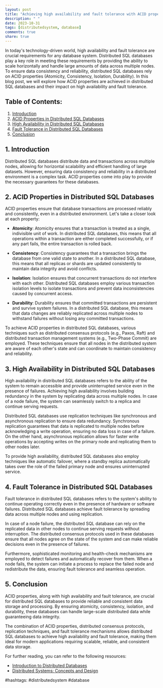 ```yaml
---
layout: post
title: "Achieving high availability and fault tolerance with ACID properties in distributed SQL databases"
description: " "
date: 2023-10-31
tags: [distributedsystem, database]
comments: true
share: true
---
```


In today's technology-driven world, high availability and fault tolerance are crucial requirements for any database system. Distributed SQL databases play a key role in meeting these requirements by providing the ability to scale horizontally and handle large amounts of data across multiple nodes. To ensure data consistency and reliability, distributed SQL databases rely on ACID properties (Atomicity, Consistency, Isolation, Durability). In this blog post, we will explore how ACID properties are achieved in distributed SQL databases and their impact on high availability and fault tolerance.

## Table of Contents:
1. [Introduction](#introduction)
2. [ACID Properties in Distributed SQL Databases](#acid-properties)
3. [High Availability in Distributed SQL Databases](#high-availability)
4. [Fault Tolerance in Distributed SQL Databases](#fault-tolerance)
5. [Conclusion](#conclusion)

## 1. Introduction <a name="introduction"></a>
Distributed SQL databases distribute data and transactions across multiple nodes, allowing for horizontal scalability and efficient handling of large datasets. However, ensuring data consistency and reliability in a distributed environment is a complex task. ACID properties come into play to provide the necessary guarantees for these databases.

## 2. ACID Properties in Distributed SQL Databases <a name="acid-properties"></a>
ACID properties ensure that database transactions are processed reliably and consistently, even in a distributed environment. Let's take a closer look at each property:

- **Atomicity**: Atomicity ensures that a transaction is treated as a single, indivisible unit of work. In distributed SQL databases, this means that all operations within a transaction are either completed successfully, or if any part fails, the entire transaction is rolled back.

- **Consistency**: Consistency guarantees that a transaction brings the database from one valid state to another. In a distributed SQL database, this means that all replicas or shards are updated consistently to maintain data integrity and avoid conflicts.

- **Isolation**: Isolation ensures that concurrent transactions do not interfere with each other. Distributed SQL databases employ various transaction isolation levels to isolate transactions and prevent data inconsistencies caused by concurrent access.

- **Durability**: Durability ensures that committed transactions are persistent and survive system failures. In a distributed SQL database, this means that data changes are reliably replicated across multiple nodes to withstand failures without losing any committed transactions.

To achieve ACID properties in distributed SQL databases, various techniques such as distributed consensus protocols (e.g., Paxos, Raft) and distributed transaction management systems (e.g., Two-Phase Commit) are employed. These techniques ensure that all nodes in the distributed system are aware of each other's state and can coordinate to maintain consistency and reliability.

## 3. High Availability in Distributed SQL Databases <a name="high-availability"></a>
High availability in distributed SQL databases refers to the ability of the system to remain accessible and provide uninterrupted service even in the presence of failures. Achieving high availability involves building redundancy in the system by replicating data across multiple nodes. In case of a node failure, the system can seamlessly switch to a replica and continue serving requests.

Distributed SQL databases use replication techniques like synchronous and asynchronous replication to ensure data redundancy. Synchronous replication guarantees that data is replicated to multiple nodes before acknowledging a write operation, ensuring no data loss in case of a failure. On the other hand, asynchronous replication allows for faster write operations by accepting writes on the primary node and replicating them to other nodes later.

To provide high availability, distributed SQL databases also employ techniques like automatic failover, where a standby replica automatically takes over the role of the failed primary node and ensures uninterrupted service.

## 4. Fault Tolerance in Distributed SQL Databases <a name="fault-tolerance"></a>
Fault tolerance in distributed SQL databases refers to the system's ability to continue operating correctly even in the presence of hardware or software failures. Distributed SQL databases achieve fault tolerance by spreading data across multiple nodes and using replication.

In case of a node failure, the distributed SQL database can rely on the replicated data in other nodes to continue serving requests without interruption. The distributed consensus protocols used in these databases ensure that all nodes agree on the state of the system and can make reliable decisions even in the presence of failures.

Furthermore, sophisticated monitoring and health-check mechanisms are employed to detect failures and automatically recover from them. When a node fails, the system can initiate a process to replace the failed node and redistribute the data, ensuring fault tolerance and seamless operation.

## 5. Conclusion <a name="conclusion"></a>
ACID properties, along with high availability and fault tolerance, are crucial for distributed SQL databases to provide reliable and consistent data storage and processing. By ensuring atomicity, consistency, isolation, and durability, these databases can handle large-scale distributed data while guaranteeing data integrity.

The combination of ACID properties, distributed consensus protocols, replication techniques, and fault tolerance mechanisms allows distributed SQL databases to achieve high availability and fault tolerance, making them ideal for modern applications requiring scalable, reliable, and consistent data storage.

For further reading, you can refer to the following resources:
- [Introduction to Distributed Databases](https://www.oreilly.com/library/view/introduction-to-distributed-databases/9781492044393/)
- [Distributed Systems: Concepts and Design](https://www.distributed-systems.net/index.html)
 
#hashtags: #distributedsystem #database